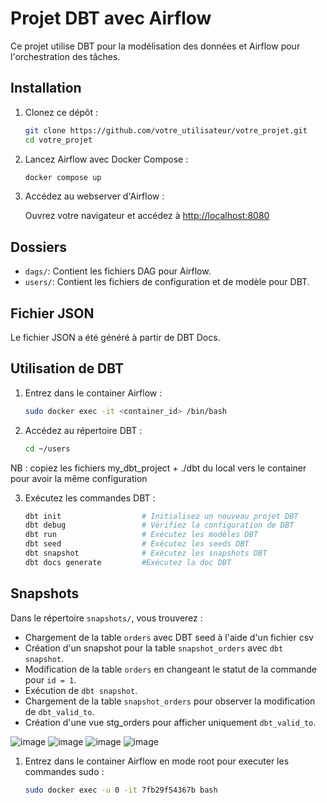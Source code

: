 # Projet DBT avec Airflow

Ce projet utilise DBT pour la modélisation des données et Airflow pour l'orchestration des tâches.

## Installation

1. Clonez ce dépôt :

    ```bash
    git clone https://github.com/votre_utilisateur/votre_projet.git
    cd votre_projet
    ```

2. Lancez Airflow avec Docker Compose :

    ```bash
    docker compose up
    ```

3. Accédez au webserver d'Airflow :

    Ouvrez votre navigateur et accédez à [http://localhost:8080](http://localhost:8080)

## Dossiers

- `dags/`: Contient les fichiers DAG pour Airflow.
- `users/`: Contient les fichiers de configuration et de modèle pour DBT.

## Fichier JSON

Le fichier JSON a été généré à partir de DBT Docs.

## Utilisation de DBT

1. Entrez dans le container Airflow :

    ```bash
    sudo docker exec -it <container_id> /bin/bash
    ```

2. Accédez au répertoire DBT :

    ```bash
    cd ~/users
    ```
NB : copiez les fichiers my_dbt_project + ./dbt du local vers le container pour avoir la même configuration

3. Exécutez les commandes DBT :

    ```bash
    dbt init                  # Initialisez un nouveau projet DBT
    dbt debug                 # Vérifiez la configuration de DBT
    dbt run                   # Exécutez les modèles DBT
    dbt seed                  # Exécutez les seeds DBT
    dbt snapshot              # Exécutez les snapshots DBT
    dbt docs generate         #Exécutez la doc DBT
    ```


## Snapshots

Dans le répertoire `snapshots/`, vous trouverez :

- Chargement de la table `orders` avec DBT seed à l'aide d'un fichier csv
- Création d'un snapshot pour la table `snapshot_orders` avec `dbt snapshot`.
- Modification de la table `orders` en changeant le statut de la commande pour `id = 1`.
- Exécution de `dbt snapshot`.
- Chargement de la table `snapshot_orders` pour observer la modification de `dbt_valid_to`.
- Création d'une vue stg_orders pour afficher uniquement `dbt_valid_to`.

![image](https://github.com/IkramKheopsys/dbt/assets/113558455/93c7871e-9834-430e-882d-a188f0bbc077)
![image](https://github.com/IkramKheopsys/dbt/assets/113558455/8099d349-1709-47f1-b7c9-1283dc1442ed)
![image](https://github.com/IkramKheopsys/dbt/assets/113558455/e50a272f-512e-4d19-9e81-41f3d4c51004)
![image](https://github.com/IkramKheopsys/dbt/assets/113558455/6597476e-19ea-45f9-8410-563f36377ad4)

1. Entrez dans le container Airflow en mode root pour executer les commandes sudo :

    ```bash
    sudo docker exec -u 0 -it 7fb29f54367b bash
    ```

